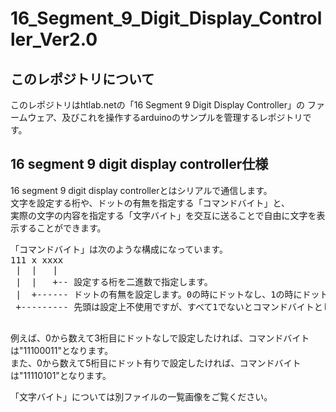 # 16_Segment_9_Digit_Display_Controller_Ver2.0

## このレポジトリについて
このレポジトリはhtlab.netの「16 Segment 9 Digit Display Controller」の
ファームウェア、及びこれを操作するarduinoのサンプルを管理するレポジトリです。

## 16 segment 9 digit display controller仕様
16 segment 9 digit display controllerとはシリアルで通信します。  
文字を設定する桁や、ドットの有無を指定する「コマンドバイト」と、  
実際の文字の内容を指定する「文字バイト」を交互に送ることで自由に文字を表示することができます。  
<pre>
「コマンドバイト」は次のような構成になっています。  
111 x xxxx  
 |  |   |  
 |  |   +-- 設定する桁を二進数で指定します。  
 |  +------ ドットの有無を設定します。0の時にドットなし、1の時にドット有りです。  
 +--------- 先頭は設定上不使用ですが、すべて1でないとコマンドバイトとして認識されません。  
 </pre>
 例えば、0から数えて3桁目にドットなしで設定したければ、コマンドバイトは"11100011"となります。  
 また、0から数えて5桁目にドット有りで設定したければ、コマンドバイトは"11110101"となります。  
 
 「文字バイト」については別ファイルの一覧画像をご覧ください。  
